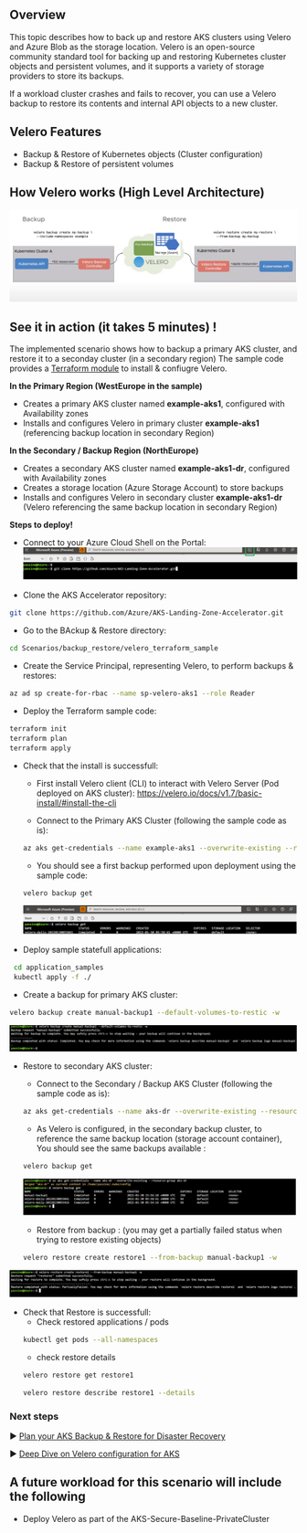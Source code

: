 ## Overview

This topic describes how to back up and restore AKS clusters using Velero and Azure Blob as the storage location. Velero is an open-source community standard tool for backing up and restoring Kubernetes cluster objects and persistent volumes, and it supports a variety of storage providers to store its backups.

If a workload cluster crashes and fails to recover, you can use a Velero backup to restore its contents and internal API objects to a new cluster.

## Velero Features

- Backup & Restore of Kubernetes objects (Cluster configuration)
- Backup & Restore of persistent volumes


## How Velero works (High Level Architecture)

![Velero Architecture screenshot](./media/architecture_velero.png)


## See it in action (it takes 5 minutes) !

The implemented scenario shows how to backup a primary AKS cluster, and restore it to a seconday cluster (in a secondary region)
The sample code provides a [Terraform module](./velero_terraform_sample/modules/velero) to install & confiugre Velero.



**In the Primary Region (WestEurope in the sample)**
- Creates a primary AKS cluster named **example-aks1**, configured with Availability zones
- Installs and configures Velero in primary cluster **example-aks1** (referencing backup location in secondary Region)

**In the Secondary / Backup Region (NorthEurope)**
- Creates a secondary AKS cluster named **example-aks1-dr**, configured with Availability zones
- Creates a storage location (Azure Storage Account) to store backups 
- Installs and configures Velero in secondary cluster **example-aks1-dr** (Velero referencing the same backup location in secondary Region)


**Steps to deploy!**

* Connect to your Azure Cloud Shell on the Portal:
![Azure Cloud Shell screenshot](./media/cloud_shell.png)

* Clone the AKS Accelerator repository: 
```bash
git clone https://github.com/Azure/AKS-Landing-Zone-Accelerator.git
```

* Go to the BAckup & Restore directory:
```bash
cd Scenarios/backup_restore/velero_terraform_sample
```

* Create the Service Principal, representing Velero, to perform backups & restores:

```bash
az ad sp create-for-rbac --name sp-velero-aks1 --role Reader
```

* Deploy the Terraform sample code:

```bash
terraform init
terraform plan
terraform apply
```

* Check that the install is successfull: 
  - First install Velero client (CLI) to interact with Velero Server (Pod deployed on AKS cluster): https://velero.io/docs/v1.7/basic-install/#install-the-cli

  - Connect to the Primary AKS Cluster (following the sample code as is): 
  ```bash
  az aks get-credentials --name example-aks1 --overwrite-existing --resource-group testvelero
  ```
  - You should see a first backup performed upon deployment using the sample code:
  ```bash
  velero backup get
  ```
  ![Velero check install screenshot](./media/velero_check_install.png)
  
  

* Deploy sample statefull applications:

 ```bash
  cd application_samples
  kubectl apply -f ./
  ```

* Create a backup for primary AKS cluster:

 ```bash
velero backup create manual-backup1 --default-volumes-to-restic -w
  ```
![Create backup](./media/create_backup.png)


* Restore to secondary AKS cluster:
  - Connect to the Secondary / Backup AKS Cluster (following the sample code as is): 
  ```bash
  az aks get-credentials --name aks-dr --overwrite-existing --resource-group aks-dr
  ```

  - As Velero is configured, in the secondary backup cluster, to reference the same backup location (storage account container), You should see the same backups available :
  ```bash
  velero backup get
  ```
  ![Velero check install screenshot](./media/list_backups.png)
  
  - Restore from backup : (you may get a partially failed status when trying to restore existing objects)
  ```bash
  velero restore create restore1 --from-backup manual-backup1 -w
  ```
 ![Create Restore](./media/create_restore.png)

* Check that Restore is successfull:
  - Check restored applications / pods
  ```bash
  kubectl get pods --all-namespaces
  ```
  - check restore details 
  ```bash
  velero restore get restore1
  ```
   ```bash
  velero restore describe restore1 --details
  ```


### Next steps

:arrow_forward: [Plan your AKS Backup & Restore for Disaster Recovery](./Scenarios/Secure-Baseline)

:arrow_forward: [Deep Dive on Velero configuration for AKS](./Scenarios/AKS-Secure-Baseline-PrivateCluster)

## A future workload for this scenario will include the following 
* Deploy Velero as part of the AKS-Secure-Baseline-PrivateCluster

